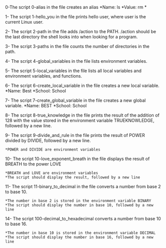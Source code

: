 0-The script 0-alias in the file creates an alias
	*Name: ls
	*Value: rm *

1- The script 1-hello_you in the file prints hello user, where user is the current Linux user.

2- The script 2-path in the file adds /action to the PATH. /action should be the last directory the shell looks into when looking for a program.

3- The script 3-paths in the file counts the number of directories in the path.

4- The script 4-global_variables in the file lists environment variables.

5- The script 5-local_variables in the file lists all local variables and environment variables, and functions.

6- The script 6-create_local_variable in the file creates a new local variable.
	*Name: Best
	*School: School

7- The script 7-create_global_variable in the file creates a new global variable.
        *Name: BEST
        *School: School

8- The script 8-true_knowledge in the file prints the result of the addition of 128 with the value stored in the environment variable TRUEKNOWLEDGE, followed by a new line.

9- The script 9-divide_and_rule in the file prints the result of POWER divided by DIVIDE, followed by a new line.

	*POWER and DIVIDE are environment variables

10- The script 10-love_exponent_breath in the file displays the result of BREATH to the power LOVE

	*BREATH and LOVE are environment variables
	*The script should display the result, followed by a new line

11- The script 11-binary_to_decimal in the file converts a number from base 2 to base 10.

	*The number in base 2 is stored in the environment variable BINARY
	*The script should display the number in base 10, followed by a new line

14- The script 100-decimal_to_hexadecimal converts a number from base 10 to base 16.

	*The number in base 10 is stored in the environment variable DECIMAL
	*The script should display the number in base 16, followed by a new line


